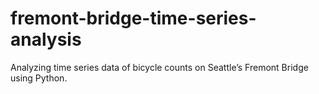 # fremont-bridge-time-series-analysis
Analyzing time series data of bicycle counts on Seattle’s Fremont Bridge using Python. 
